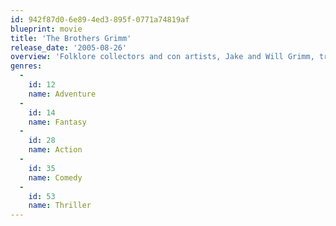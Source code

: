 ```yaml
---
id: 942f87d0-6e89-4ed3-895f-0771a74819af
blueprint: movie
title: 'The Brothers Grimm'
release_date: '2005-08-26'
overview: 'Folklore collectors and con artists, Jake and Will Grimm, travel from village to village pretending to protect townsfolk from enchanted creatures and performing exorcisms. However, they are put to the test  when they encounter a real magical curse in a haunted forest with real magical beings, requiring genuine courage.'
genres:
  -
    id: 12
    name: Adventure
  -
    id: 14
    name: Fantasy
  -
    id: 28
    name: Action
  -
    id: 35
    name: Comedy
  -
    id: 53
    name: Thriller
---
```

